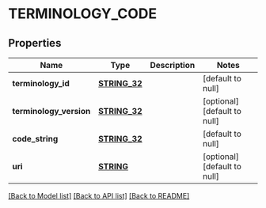# TERMINOLOGY_CODE

## Properties
Name | Type | Description | Notes
------------ | ------------- | ------------- | -------------
**terminology_id** | [**STRING_32**](STRING_32.md) |  | [default to null]
**terminology_version** | [**STRING_32**](STRING_32.md) |  | [optional] [default to null]
**code_string** | [**STRING_32**](STRING_32.md) |  | [default to null]
**uri** | [**STRING**](STRING.md) |  | [optional] [default to null]

[[Back to Model list]](../README.md#documentation-for-models) [[Back to API list]](../README.md#documentation-for-api-endpoints) [[Back to README]](../README.md)


